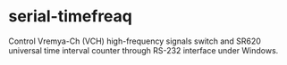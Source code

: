 # serial-timefreaq
Control Vremya-Ch (VCH) high-frequency signals switch and SR620 universal time interval counter through RS-232 interface under Windows.
